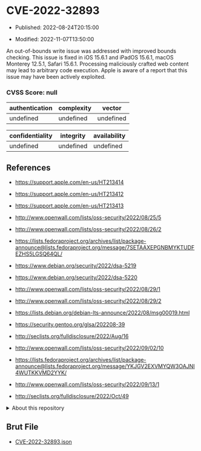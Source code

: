 # CVE-2022-32893

- Published: 2022-08-24T20:15:00

- Modified: 2022-11-07T13:50:00

An out-of-bounds write issue was addressed with improved bounds checking. This issue is fixed in iOS 15.6.1 and iPadOS 15.6.1, macOS Monterey 12.5.1, Safari 15.6.1. Processing maliciously crafted web content may lead to arbitrary code execution. Apple is aware of a report that this issue may have been actively exploited.

### CVSS Score: **null**

| authentication | complexity | vector |
| --- | --- | --- |
| undefined | undefined | undefined |

| confidentiality | integrity | availability |
| --- | --- | --- |
| undefined | undefined | undefined |

## References

* https://support.apple.com/en-us/HT213414

* https://support.apple.com/en-us/HT213412

* https://support.apple.com/en-us/HT213413

* http://www.openwall.com/lists/oss-security/2022/08/25/5

* http://www.openwall.com/lists/oss-security/2022/08/26/2

* https://lists.fedoraproject.org/archives/list/package-announce@lists.fedoraproject.org/message/7SETAAXEPGNBMYKTUDFEZHS5LGSQ64QL/

* https://www.debian.org/security/2022/dsa-5219

* https://www.debian.org/security/2022/dsa-5220

* http://www.openwall.com/lists/oss-security/2022/08/29/1

* http://www.openwall.com/lists/oss-security/2022/08/29/2

* https://lists.debian.org/debian-lts-announce/2022/08/msg00019.html

* https://security.gentoo.org/glsa/202208-39

* http://seclists.org/fulldisclosure/2022/Aug/16

* http://www.openwall.com/lists/oss-security/2022/09/02/10

* https://lists.fedoraproject.org/archives/list/package-announce@lists.fedoraproject.org/message/YKJGV2EXVMYQW3OAJNI4WUTKKVMD2YYK/

* http://www.openwall.com/lists/oss-security/2022/09/13/1

* http://seclists.org/fulldisclosure/2022/Oct/49

<details>
<summary>About this repository</summary> 

  This repository is part of the project [Live Hack CVE](https://github.com/Live-Hack-CVE). Main website can be found [www.live-hack.org](https://www.live-hack.org) 
  
  Made by [Sn0wAlice](https://github.com/Sn0wAlice) for the people that care about security and need to have a feed of the latest CVEs. Hope you enjoy it, don't forget to star the repo and follow me on [Twitter](https://twitter.com/Sn0wAlice) and [Github](https://github.com/Sn0wAlice). And that is my [personnal website](https://www.alice-snow.me/)

  - [Home Page](https://github.com/Live-Hack-CVE)
  - [Framework](https://github.com/Live-Hack-CVE/cve-framework)
  - [CVE database](https://github.com/Live-Hack-CVE/full_database)
  - [Changelog](https://github.com/Live-Hack-CVE/Changelog)
</details>

## Brut File

* [CVE-2022-32893.json](https://raw.githubusercontent.com/Live-Hack-CVE/full_database/main/cves/2022/CVE-2022-32893.json)

